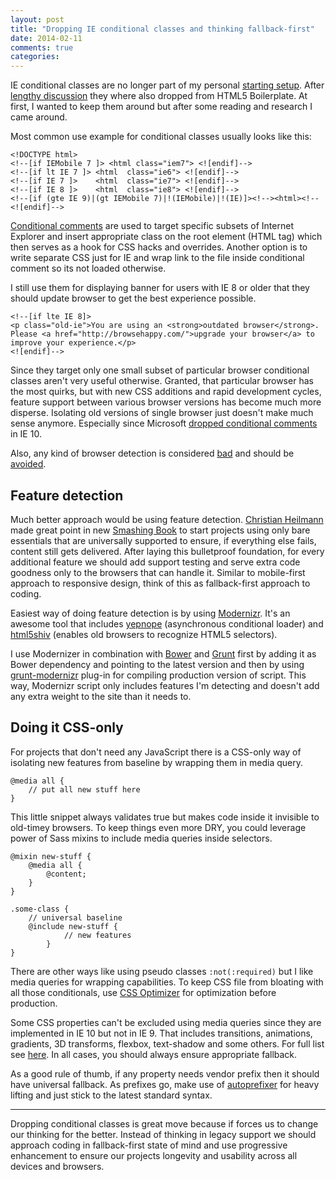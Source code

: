 ```yaml
---
layout: post
title: "Dropping IE conditional classes and thinking fallback-first"
date: 2014-02-11
comments: true
categories: 
---
```


IE conditional classes are no longer part of my personal [starting setup](https://github.com/teodragovic/bolt). After [lengthy discussion](https://github.com/h5bp/html5-boilerplate/issues/1290) they where also dropped from HTML5 Boilerplate. At first, I wanted to keep them around but after some reading and research I came around.

<!-- more -->

Most common use example for conditional classes usually looks like this:

```
<!DOCTYPE html>
<!--[if IEMobile 7 ]> <html class="iem7"> <![endif]-->
<!--[if lt IE 7 ]> <html  class="ie6"> <![endif]-->
<!--[if IE 7 ]>    <html  class="ie7"> <![endif]-->
<!--[if IE 8 ]>    <html  class="ie8"> <![endif]-->
<!--[if (gte IE 9)|(gt IEMobile 7)|!(IEMobile)|!(IE)]><!--><html><!--<![endif]-->
```

[Conditional comments](http://msdn.microsoft.com/en-us/library/ms537512.aspx) are used to target specific subsets of Internet Explorer and insert appropriate class on the root element (HTML tag) which then serves as a hook for CSS hacks and overrides. Another option is to write separate CSS just for IE and wrap link to the file inside conditional comment so its not loaded otherwise. 

I still use them for displaying banner for users with IE 8 or older that they should update browser to get the best experience possible.

```
<!--[if lte IE 8]>
<p class="old-ie">You are using an <strong>outdated browser</strong>. 
Please <a href="http://browsehappy.com/">upgrade your browser</a> to improve your experience.</p>
<![endif]-->
```

Since they target only one small subset of particular browser conditional classes aren't very useful otherwise. Granted, that particular browser has the most quirks, but with  new CSS additions and rapid development cycles, feature support between various browser versions has become much more disperse. Isolating old versions of single browser just doesn't make much sense anymore. Especially since Microsoft [dropped conditional comments](http://www.sitepoint.com/microsoft-drop-ie10-conditional-comments/) in IE 10.

Also, any kind of browser detection is considered [bad](http://css-tricks.com/browser-detection-is-bad/) and should be [avoided](http://jibbering.com/faq/notes/detect-browser/).

## Feature detection

Much better approach would be using feature detection. [Christian Heilmann](https://twitter.com/codepo8) made great point in new [Smashing Book](http://petakolona.com/blog/smashing-book-4-pt2/) to start projects using only bare essentials that are universally supported to ensure, if everything else fails, content still gets delivered. After laying this bulletproof foundation, for every additional feature we should add support testing and serve extra code goodness only to the browsers that can handle it. Similar to mobile-first approach to responsive design, think of this as fallback-first approach to coding.

Easiest way of doing feature detection is by using [Modernizr](http://modernizr.com/). It's an awesome tool that includes [yepnope](http://yepnopejs.com/) (asynchronous conditional loader) and [html5shiv](https://code.google.com/p/html5shiv/) (enables old browsers to recognize HTML5 selectors).

I use Modernizer in combination with [Bower](http://bower.io/) and [Grunt](http://gruntjs.com/) first by adding it as Bower dependency and pointing to the latest version and then by using [grunt-modernizr](https://github.com/Modernizr/grunt-modernizr) plug-in for compiling production version of script. This way, Modernizr script only includes features I'm detecting and doesn't add any extra weight to the site than it needs to.

## Doing it CSS-only

For projects that don't need any JavaScript there is a CSS-only way of isolating new features from baseline by wrapping them in media query.

```
@media all {
	// put all new stuff here
}
```

This little snippet always validates true but makes code inside it invisible to old-timey browsers. To keep things even more DRY, you could leverage power of Sass mixins to include media queries inside selectors. 

```
@mixin new-stuff {
	@media all {
		@content;
	}
}

.some-class {
	// universal baseline
	@include new-stuff {
			// new features
		}
}
```

There are other ways like using pseudo classes `:not(:required)` but I like media queries for wrapping capabilities. To keep CSS file from bloating with all those conditionals, use [CSS Optimizer](https://github.com/css/csso) for optimization before production.

Some CSS properties can't be excluded using media queries since they are implemented in IE 10 but not in IE 9. That includes transitions, animations, gradients, 3D transforms, flexbox, text-shadow and some others. For full list see  [here](http://caniuse.com/#compare=ie+9,ie+10). In all cases, you should always ensure appropriate fallback. 

As a good rule of thumb, if any property needs vendor prefix then it should have universal fallback. As prefixes go, make use of [autoprefixer](https://github.com/ai/autoprefixer) for heavy lifting and just stick to the latest standard syntax.

----

Dropping conditional classes is great move because if forces us to change our thinking for the better. Instead of thinking in legacy support we should approach coding in fallback-first state of mind and use progressive enhancement to ensure our projects longevity and usability across all devices and browsers.
